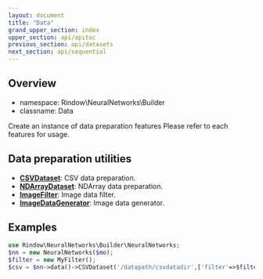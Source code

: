 ```yaml
---
layout: document
title: "Data"
grand_upper_section: index
upper_section: api/apitoc
previous_section: api/datasets
next_section: api/sequential
---
```

Overview
-------

- namespace: Rindow\NeuralNetworks\Builder
- classname: Data

Create an instance of data preparation features
Please refer to each features for usage.

Data preparation utilities
--------------------------
- [**CSVDataset**](csvdataset.html): CSV data preparation.
- [**NDArrayDataset**](ndarraydataset.html): NDArray data preparation.
- [**ImageFilter**](imagefilter.html): Image data filter.
- [**ImageDataGenerator**](imagedatagenerator.html): Image data generator.

Examples
--------

```php
use Rindow\NeuralNetworks\Builder\NeuralNetworks;
$nn = new NeuralNetworks($mo);
$filter = new MyFilter();
$csv = $nn->data()->CSVDataset('/datapath/csvdatadir',['filter'=>$filter]);
```
